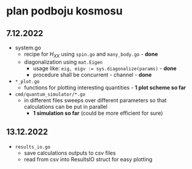 # plan podboju kosmosu

## 7.12.2022
- system.go
  * recipe for $H_{XX}$ using `spin.go` and `many_body.go` - **done**
  * diagonalization using `mat.Eigen`
    * usage like: `eig, eigv := sys.diagonalize(params)` - **done**
    * procedure shall be concurrent - channel - **done**
- `*_plot.go`
  * functions for plotting interesting quantities - **1 plot scheme so far**
- `cmd/quantum_simulator/*.go`
  * in different files sweeps over different parameters so that calculations can be put in parallel 
    - **1 simulation so far** (could be more efficient for sure)
## 13.12.2022
- `results_io.go`
  * save calculations outputs to csv files 
  * read from csv into ResultsIO struct for easy plotting
